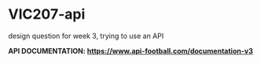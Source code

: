 # VIC207-api
design question for week 3, trying to use an API

**API DOCUMENTATION: https://www.api-football.com/documentation-v3**
